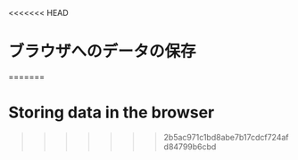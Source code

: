 
<<<<<<< HEAD
# ブラウザへのデータの保存
=======
# Storing data in the browser
>>>>>>> 2b5ac971c1bd8abe7b17cdcf724afd84799b6cbd
